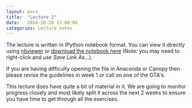 ```yaml
---
layout: post
title:  "Lecture 2"
date:   2016-10-20 13:00:00
categories: Lecture notes
---
```


The lecture is written in IPython notebook format. You can view it directly
using
[nbviewer](http://nbviewer.ipython.org/github/ggorman/Introduction-to-programming-for-geoscientists/blob/master/notebook/Lecture-2-Introduction-to-programming-for-geoscientists.ipynb)
or [download the notebook
here](http://raw.githubusercontent.com/ggorman/Introduction-to-programming-for-geoscientists/master/notebook/Lecture-2-Introduction-to-programming-for-geoscientists.ipynb)
(Note: you may need to right-click and use *Save Link As...*).

If you are having difficulty opening the file in Anaconda or Canopy then please
revise the guidelines in week 1 or call on one of the GTA's.

This lecture does have quite a bit of material in it. We are going to
monitor progress closely and most likely split it across the next 2 weeks
to ensure you have time to get through all the exercises.


